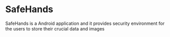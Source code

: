 # SafeHands
SafeHands is a Android application and it provides security environment for the users to store their crucial data and images 
